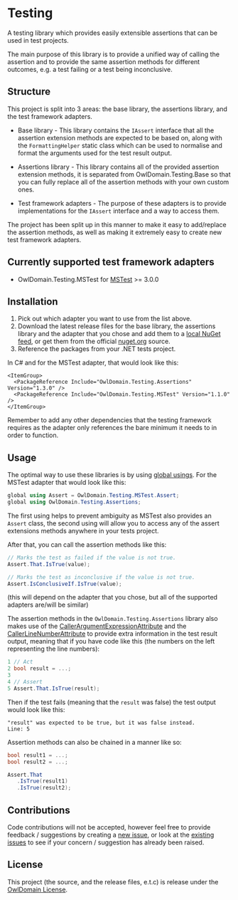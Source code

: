 Testing
===

A testing library which provides easily extensible assertions that can be used in test projects.

The main purpose of this library is to provide a unified way of calling the assertion
and to provide the same assertion methods for different outcomes, e.g. a test failing or
a test being inconclusive.



## Structure

This project is split into 3 areas: the base library, the assertions library, and the
test framework adapters.

- Base library - This library contains the `IAssert` interface that all the assertion
  extension methods are	expected to be based on, along with the `FormattingHelper` static 
  class which can be used to normalise and format the arguments used for the test result output.

- Assertions library - This library contains all of the provided assertion extension
  methods, it is separated from OwlDomain.Testing.Base so that you can fully replace 
  all of the assertion methods with your own custom ones.

- Test framework adapters - The purpose of these adapters is to provide implementations for
  the `IAssert` interface and a way to access them.

The project has been split up in this manner to make it easy to add/replace the assertion
methods, as well as making it extremely easy to create new test framework adapters.



## Currently supported test framework adapters

- OwlDomain.Testing.MSTest for [MSTest](https://github.com/microsoft/testfx) >= 3.0.0



## Installation

1. Pick out which adapter you want to use from the list above.
2. Download the latest release files for the base library, the assertions library
   and the adapter that you chose and add them to a 
   [local NuGet feed](https://learn.microsoft.com/nuget/hosting-packages/local-feeds), or 
   get them from the official [nuget.org](https://www.nuget.org/packages/OwlDomain.Polyease/) source.
3. Reference the packages from your .NET tests project. 

In C# and for the MSTest adapter, that would look like this:
```csproj
<ItemGroup>
  <PackageReference Include="OwlDomain.Testing.Assertions" Version="1.3.0" />
  <PackageReference Include="OwlDomain.Testing.MSTest" Version="1.1.0" />
</ItemGroup>
```
Remember to add any other dependencies that the testing framework requires as the adapter
only references the bare minimum it needs to in order to function.



## Usage

The optimal way to use these libraries is by using
[global usings](https://learn.microsoft.com/dotnet/csharp/language-reference/keywords/using-directive#global-modifier).
For the MSTest adapter that would look like this:
```csharp
global using Assert = OwlDomain.Testing.MSTest.Assert;
global using OwlDomain.Testing.Assertions;
```
The first using helps to prevent ambiguity as MSTest also provides an `Assert` class, the second
using will allow you to access any of the assert extensions methods anywhere in your tests project.

After that, you can call the assertion methods like this:
```csharp
// Marks the test as failed if the value is not true.
Assert.That.IsTrue(value);

// Marks the test as inconclusive if the value is not true.
Assert.IsConclusiveIf.IsTrue(value);
```
(this will depend on the adapter that you chose, but all of the supported adapters are/will be similar)

The assertion methods in the `OwlDomain.Testing.Assertions` library also makes use of the
[CallerArgumentExpressionAttribute](https://learn.microsoft.com/dotnet/api/system.runtime.compilerservices.callerargumentexpressionattribute)
and the 
[CallerLineNumberAttribute](https://learn.microsoft.com/dotnet/api/system.runtime.compilerservices.callerlinenumberattribute)
to provide extra information in the test result output, meaning that if you have
code like this (the numbers on the left representing the line numbers):
```csharp
1 // Act
2 bool result = ...;
3 
4 // Assert
5 Assert.That.IsTrue(result);
```

Then if the test fails (meaning that the `result` was false) the test output would look like this:
```
"result" was expected to be true, but it was false instead.
Line: 5
```

Assertion methods can also be chained in a manner like so:
```csharp
bool result1 = ...;
bool result2 = ...;

Assert.That
   .IsTrue(result1)
   .IsTrue(result2);
```



## Contributions

Code contributions will not be accepted, however feel free to provide feedback / suggestions 
by creating a [new issue](https://github.com/Owl-Domain/Testing/issues/new), or look at 
the [existing issues](https://github.com/Owl-Domain/Testing/issues?q=) to see if your
concern / suggestion has already been raised.



## License

This project (the source, and the release files, e.t.c) is release under the [OwlDomain License](/license.md).